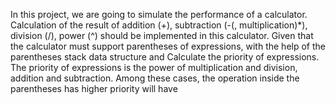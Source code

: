 In this project, we are going to simulate the performance of a calculator.
Calculation of the result of addition (+), subtraction (-(, multiplication)*), division (/), power (^) should be implemented in this calculator.
Given that the calculator must support parentheses of expressions, with the help of the parentheses stack data structure and
Calculate the priority of expressions.
The priority of expressions is the power of multiplication and division, addition and subtraction. Among these cases, the operation inside the parentheses has higher priority
will have
